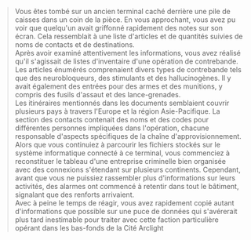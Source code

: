 > Vous êtes tombé sur un ancien terminal caché derrière une pile de caisses dans un coin de la pièce. En vous approchant, vous avez pu voir que quelqu'un avait griffonné rapidement des notes sur son écran. Cela ressemblait à une liste d'articles et de quantités suivies de noms de contacts et de destinations.  
> Après avoir examiné attentivement les informations, vous avez réalisé qu'il s'agissait de listes d'inventaire d'une opération de contrebande. Les articles énumérés comprenaient divers types de contrebande tels que des neurobloqueurs, des stimulants et des hallucinogènes. Il y avait également des entrées pour des armes et des munitions, y compris des fusils d'assaut et des lance-grenades.  
> Les itinéraires mentionnés dans les documents semblaient couvrir plusieurs pays à travers l'Europe et la région Asie-Pacifique. La section des contacts contenait des noms et des codes pour différentes personnes impliquées dans l'opération, chacune responsable d'aspects spécifiques de la chaîne d'approvisionnement.  
> Alors que vous continuiez à parcourir les fichiers stockés sur le système informatique connecté à ce terminal, vous commenciez à reconstituer le tableau d'une entreprise criminelle bien organisée avec des connexions s'étendant sur plusieurs continents. Cependant, avant que vous ne puissiez rassembler plus d'informations sur leurs activités, des alarmes ont commencé à retentir dans tout le bâtiment, signalant que des renforts arrivaient.  
> Avec à peine le temps de réagir, vous avez rapidement copié autant d'informations que possible sur une puce de données qui s'avérerait plus tard inestimable pour traiter avec cette faction particulière opérant dans les bas-fonds de la Cité Arclight
